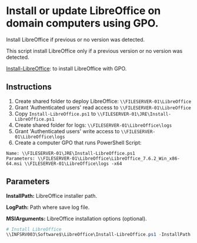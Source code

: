 # Install or update LibreOffice on domain computers using GPO.

Install LibreOffice if previous or no version was detected.

This script install LibreOffice only if a previous version or no version was detected.

[Install-LibreOffice](https://raw.githubusercontent.com/juangranados/powershell-scripts/main/Install%LibreOffice/Install-LibreOffice.ps1): to install LibreOffice with GPO.

## Instructions

1. Create shared folder to deploy LibreOffice: ```\\FILESERVER-01\LibreOffice```
2. Grant 'Authenticated users' read access to ```\\FILESERVER-01\LibreOffice```
3. Copy ```Install-LibreOffice.ps1``` to ```\\FILESERVER-01\JRE\Install-LibreOffice.ps1```
4. Create shared folder for logs: ```\\FILESERVER-01\LibreOffice\logs```
5. Grant 'Authenticated users' write access to ```\\FILESERVER-01\LibreOffice\logs```
6. Create a computer GPO that runs PowerShell Script:
```
Name: \\FILESERVER-01\JRE\Install-LibreOffice.ps1
Parameters: \\FILESERVER-01\LibreOffice\LibreOffice_7.6.2_Win_x86-64.msi \\FILESERVER-01\LibreOffice\logs -x64
```
## Parameters

**InstallPath:** LibreOffice installer path.

**LogPath:** Path where save log file.

**MSIArguments:** LibreOffice installation options (optional).

```powershell
# Install LibreOffice
\\INFSRV003\Software$\LibreOffice\Install-LibreOffice.ps1 -InstallPath "\\INFSRV003\Software$\LibreOffice\LibreOffice_7.5.8_Win_x86-64.msi" -LogPath"\\INFSRV003\Software$\LibreOffice\Logs" 
```
